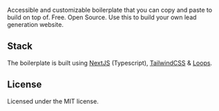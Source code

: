 Accessible and customizable boilerplate that you can copy and paste to build on top of. Free. Open Source. Use this to build your own lead generation website.

## Stack

The boilerplate is built using [NextJS](https://nextjs.org/) (Typescript), [TailwindCSS](https://tailwindcss.com/) & [Loops](https://loops.so/).

## License

Licensed under the MIT license.
